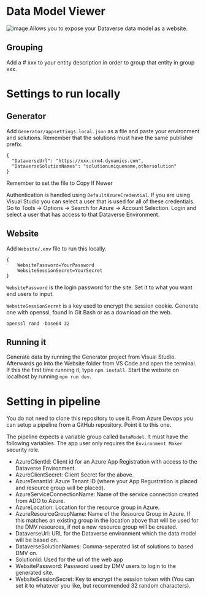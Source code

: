 # Data Model Viewer
![image](https://github.com/user-attachments/assets/9d91e37c-7e46-4654-b31d-5bc3e5d632ea)
Allows you to expose your Dataverse data model as a website.
## Grouping
Add a # xxx to your entity description in order to group that entity in group xxx.

# Settings to run locally
## Generator
Add `Generator/appsettings.local.json` as a file and paste your environment and solutions. Remember that the solutions must have the same publisher prefix.

```
{
  "DataverseUrl": "https://xxx.crm4.dynamics.com",
  "DataverseSolutionNames": "solutionuniquename,othersolution"
}
```

Remember to set the file to Copy If Newer

Authentication is handled using `DefaultAzureCredential`. If you are using Visual Studio you can select a user that is used for all of these credentials. Go to Tools -> Options -> Search for Azure -> Account Selection. Login and select a user that has access to that Dataverse Environment.
 
## Website
Add `Website/.env` file to run this locally.

```
{
    WebsitePassword=YourPassword
    WebsiteSessionSecret=YourSecret
}
```

`WebsitePassword` is the login password for the site. Set it to what you want end users to input.

`WebsiteSessionSecret` is a key used to encrypt the session cookie. Generate one with openssl, found in Git Bash or as a download on the web.

```
openssl rand -base64 32
```

## Running it
Generate data by running the Generator project from Visual Studio. Afterwards go into the Website folder from VS Code and open the terminal. If this the first time running it, type `npm install`. Start the website on localhost by running `npm run dev`.

# Setting in pipeline
You do not need to clone this repository to use it. From Azure Devops you can setup a pipeline from a GitHub repository. Point it to this one.

The pipeline expects a variable group called `DataModel`. It must have the following variables. The app user only requires the `Environment Maker` security role.

* AzureClientId: Client id for an Azure App Registration with access to the Dataverse Environment.
* AzureClientSecret: Client Secret for the above.
* AzureTenantId: Azure Tenant ID (where your App Regustration is placed and resource group will be placed).
* AzureServiceConnectionName: Name of the service connection created from ADO to Azure.
* AzureLocation: Location for the resource group in Azure.
* AzureResourceGroupName: Name of the Resource Group in Azure. If this matches an existing group in the location above that will be used for the DMV resources, if not a new resource group will be created.
* DataverseUrl: URL for the Dataverse environment which the data model will be based on.
* DataverseSolutionNames: Comma-seperated list of solutions to based DMV on.
* SolutionId: Used for the url of the web app
* WebsitePassword: Password used by DMV users to login to the generated site.
* WebsiteSessionSecret: Key to encrypt the session token with (You can set it to whatever you like, but recommended 32 random characters).
